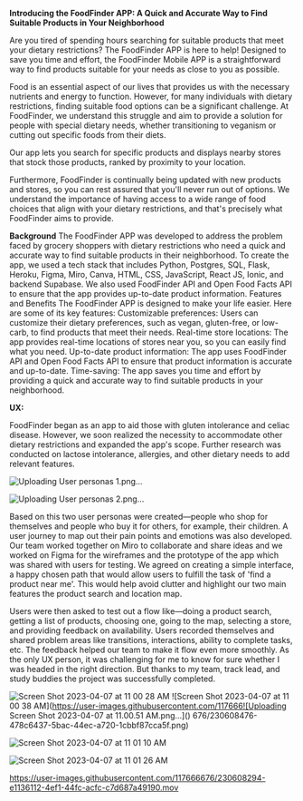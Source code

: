 **Introducing the FoodFinder APP: A Quick and Accurate Way to Find Suitable Products in Your Neighborhood**

Are you tired of spending hours searching for suitable products that meet your dietary restrictions? The FoodFinder APP is here to help! Designed to save you time and effort, the FoodFinder Mobile APP is a straightforward way to find products suitable for your needs as close to you as possible.

Food is an essential aspect of our lives that provides us with the necessary nutrients and energy to function. However, for many individuals with dietary restrictions, finding suitable food options can be a significant challenge. At FoodFinder, we understand this struggle and aim to provide a solution for people with special dietary needs, whether transitioning to veganism or cutting out specific foods from their diets.

Our app lets you search for specific products and displays nearby stores that stock those products, ranked by proximity to your location.

Furthermore, FoodFinder is continually being updated with new products and stores, so you can rest assured that you'll never run out of options. We understand the importance of having access to a wide range of food choices that align with your dietary restrictions, and that's precisely what FoodFinder aims to provide.

**Background**
The FoodFinder APP was developed to address the problem faced by grocery shoppers with dietary restrictions who need a quick and accurate way to find suitable products in their neighborhood. To create the app, we used a tech stack that includes Python, Postgres, SQL, Flask, Heroku, Figma, Miro, Canva, HTML, CSS, JavaScript, React JS, Ionic, and backend Supabase. We also used FoodFinder API and Open Food Facts API to ensure that the app provides up-to-date product information.
Features and Benefits
The FoodFinder APP is designed to make your life easier. Here are some of its key features:
Customizable preferences: Users can customize their dietary preferences, such as vegan, gluten-free, or low-carb, to find products that meet their needs.
Real-time store locations: The app provides real-time locations of stores near you, so you can easily find what you need.
Up-to-date product information: The app uses FoodFinder API and Open Food Facts API to ensure that product information is accurate and up-to-date.
Time-saving: The app saves you time and effort by providing a quick and accurate way to find suitable products in your neighborhood.

**UX:**

FoodFinder began as an app to aid those with gluten intolerance and celiac disease. However, we soon realized the necessity to accommodate other dietary restrictions and expanded the app's scope. Further research was conducted on lactose intolerance, allergies, and other dietary needs to add relevant features. 

![Uploading User personas 1.png…]()

![Uploading User personas 2.png…]()

Based on this two user personas were created—people who shop for themselves and people who buy it for others, for example, their children. A user journey to map out their pain points and emotions was also developed. Our team worked together on Miro to collaborate and share ideas and we worked on Figma for the wireframes and the prototype of the app which was shared with users for testing. We agreed on creating a simple interface, a happy chosen path that would allow users to fulfill the task of 'find a product near me'. This would help avoid clutter and highlight our two main features the product search and location map. 

Users were then asked to test out a flow like—doing a product search, getting a list of products, choosing one, going to the map, selecting a store, and providing feedback on availability. Users recorded themselves and shared problem areas like transitions, interactions, ability to complete tasks, etc. The feedback helped our team to make it flow even more smoothly. As the only UX person, it was challenging for me to know for sure whether I was headed in the right direction. But thanks to my team, track lead, and study buddies the project was successfully completed. 

![Screen Shot 2023-04-07 at 11 00 28 AM](https://user-images.githubusercontent.com/117666676/230608463-7d9a2c92-60f8-4f27-8bbb-21738f107ef3.png)
![Screen Shot 2023-04-07 at 11 00 38 AM](https://user-images.githubusercontent.com/117666![Uploading Screen Shot 2023-04-07 at 11.00.51 AM.png…]()
676/230608476-478c6437-5bac-44ec-a720-1cbbf87cca5f.png)

![Screen Shot 2023-04-07 at 11 01 10 AM](https://user-images.githubusercontent.com/117666676/230608559-c2c1b76d-7965-45b9-ae03-7201667055c4.png)

![Screen Shot 2023-04-07 at 11 01 26 AM](https://user-images.githubusercontent.com/117666676/230608577-eb534ebe-1d0d-4e22-bbaa-7fc9e0845b74.png)

https://user-images.githubusercontent.com/117666676/230608294-e1136112-4ef1-44fc-acfc-c7d687a49190.mov

